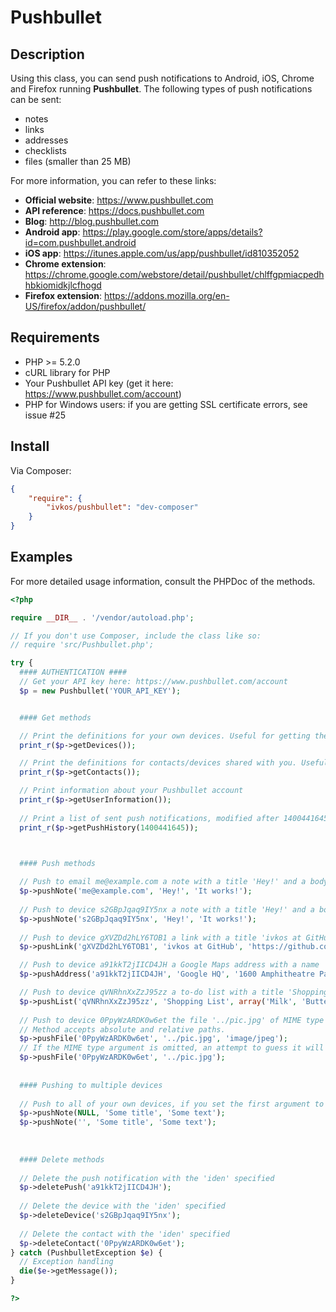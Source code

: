 Pushbullet
==========

## Description
Using this class, you can send push notifications to Android, iOS, Chrome and Firefox running **Pushbullet**. The following types of push notifications can be sent:
* notes
* links
* addresses
* checklists
* files (smaller than 25 MB)

For more information, you can refer to these links:
* **Official website**: https://www.pushbullet.com
* **API reference**: https://docs.pushbullet.com
* **Blog**: http://blog.pushbullet.com
* **Android app**: https://play.google.com/store/apps/details?id=com.pushbullet.android
* **iOS app**: https://itunes.apple.com/us/app/pushbullet/id810352052
* **Chrome extension**: https://chrome.google.com/webstore/detail/pushbullet/chlffgpmiacpedhhbkiomidkjlcfhogd
* **Firefox extension**: https://addons.mozilla.org/en-US/firefox/addon/pushbullet/

## Requirements
* PHP >= 5.2.0
* cURL library for PHP
* Your Pushbullet API key (get it here: https://www.pushbullet.com/account)
* PHP for Windows users: if you are getting SSL certificate errors, see issue #25

## Install

Via Composer:

```json
{
    "require": {
        "ivkos/pushbullet": "dev-composer"
    }
}
```

## Examples

For more detailed usage information, consult the PHPDoc of the methods.

```php
<?php

require __DIR__ . '/vendor/autoload.php';

// If you don't use Composer, include the class like so:
// require 'src/Pushbullet.php';

try {
  #### AUTHENTICATION ####
  // Get your API key here: https://www.pushbullet.com/account
  $p = new Pushbullet('YOUR_API_KEY');


  #### Get methods

  // Print the definitions for your own devices. Useful for getting the 'iden' for using with the push methods.
  print_r($p->getDevices());

  // Print the definitions for contacts/devices shared with you. Useful for getting 'iden', too.
  print_r($p->getContacts());

  // Print information about your Pushbullet account
  print_r($p->getUserInformation());
  
  // Print a list of sent push notifications, modified after 1400441645 unix time
  print_r($p->getPushHistory(1400441645));



  #### Push methods
  
  // Push to email me@example.com a note with a title 'Hey!' and a body 'It works!'
  $p->pushNote('me@example.com', 'Hey!', 'It works!');
  
  // Push to device s2GBpJqaq9IY5nx a note with a title 'Hey!' and a body 'It works!'
  $p->pushNote('s2GBpJqaq9IY5nx', 'Hey!', 'It works!');
  
  // Push to device gXVZDd2hLY6TOB1 a link with a title 'ivkos at GitHub', a URL 'https://github.com/ivkos' and body 'Pretty useful.'
  $p->pushLink('gXVZDd2hLY6TOB1', 'ivkos at GitHub', 'https://github.com/ivkos', 'Pretty useful.');

  // Push to device a91kkT2jIICD4JH a Google Maps address with a name 'Google HQ' and an address '1600 Amphitheatre Parkway'
  $p->pushAddress('a91kkT2jIICD4JH', 'Google HQ', '1600 Amphitheatre Parkway');

  // Push to device qVNRhnXxZzJ95zz a to-do list with a title 'Shopping List' and items 'Milk' and 'Butter'
  $p->pushList('qVNRhnXxZzJ95zz', 'Shopping List', array('Milk', 'Butter'));
  
  // Push to device 0PpyWzARDK0w6et the file '../pic.jpg' of MIME type image/jpeg
  // Method accepts absolute and relative paths.
  $p->pushFile('0PpyWzARDK0w6et', '../pic.jpg', 'image/jpeg');
  // If the MIME type argument is omitted, an attempt to guess it will be made.
  $p->pushFile('0PpyWzARDK0w6et', '../pic.jpg');
  
  
  #### Pushing to multiple devices
  
  // Push to all of your own devices, if you set the first argument to NULL or an empty string
  $p->pushNote(NULL, 'Some title', 'Some text');
  $p->pushNote('', 'Some title', 'Some text');
  
  
  
  #### Delete methods
  
  // Delete the push notification with the 'iden' specified
  $p->deletePush('a91kkT2jIICD4JH');
  
  // Delete the device with the 'iden' specified
  $p->deleteDevice('s2GBpJqaq9IY5nx');
  
  // Delete the contact with the 'iden' specified
  $p->deleteContact('0PpyWzARDK0w6et');
} catch (PushbulletException $e) {
  // Exception handling
  die($e->getMessage());
}

?>
```
